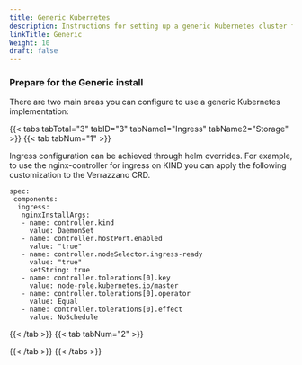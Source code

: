 ```yaml
---
title: Generic Kubernetes
description: Instructions for setting up a generic Kubernetes cluster for Verrazzano
linkTitle: Generic
Weight: 10 
draft: false
---
```


### Prepare for the Generic install

There are two main areas you can configure to use a generic Kubernetes implementation:

{{< tabs tabTotal="3" tabID="3" tabName1="Ingress" tabName2="Storage" >}}
{{< tab tabNum="1" >}}
<br>

Ingress configuration can be achieved through helm overrides.  For example, to use the nginx-controller for ingress on KIND you can apply the following customization to the Verrazzano CRD.

```shell
spec: 
 components:
  ingress:
   nginxInstallArgs:
   - name: controller.kind
     value: DaemonSet
   - name: controller.hostPort.enabled
     value: "true"
   - name: controller.nodeSelector.ingress-ready
     value: "true"
     setString: true
   - name: controller.tolerations[0].key
     value: node-role.kubernetes.io/master
   - name: controller.tolerations[0].operator
     value: Equal
   - name: controller.tolerations[0].effect
     value: NoSchedule
```

{{< /tab >}}
{{< tab tabNum="2" >}}
<br>

{{< /tab >}}
{{< /tabs >}}

